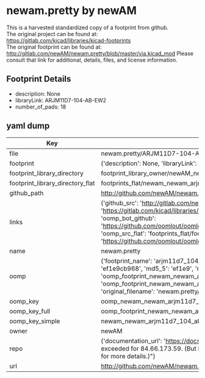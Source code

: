 # newam.pretty by newAM  
This is a harvested standardized copy of a footprint from github.  
The original project can be found at:  
https://gitlab.com/kicad/libraries/kicad-footprints  
The original footprint can be found at:
http://gitlab.com/newAM/newam.pretty/blob/master/via.kicad_mod
Please consult that link for additional, details, files, and license information.  
## Footprint Details
* description: None  
* libraryLink: ARJM11D7-104-AB-EW2  
* number_of_pads: 18  
## yaml dump  
| Key | Value |  
| --- | --- |  
| file | newam.pretty/ARJM11D7-104-AB-EW2.kicad_mod |  
| footprint | {'description': None, 'libraryLink': 'ARJM11D7-104-AB-EW2', 'number_of_pads': 18} |  
| footprint_library_directory | footprint_library_owner/newAM_newam.pretty |  
| footprint_library_directory_flat | footprints_flat/newam_newam_arjm11d7_104_ab_ew2/working |  
| github_path | http://github.com/newAM/newam.pretty/blob/master/ARJM11D7-104-AB-EW2.kicad_mod |  
| links | {'github_src': 'http://gitlab.com/newAM/newam.pretty/blob/master/via.kicad_mod', 'github_src_repo': 'https://gitlab.com/kicad/libraries/kicad-footprints', 'oomp_bot': 'footprints/newam_newam_arjm11d7_104_ab_ew2/working', 'oomp_bot_github': 'https://github.com/oomlout/oomlout_oomp_footprint_bot/tree/main/footprints/newam_newam_arjm11d7_104_ab_ew2/working', 'oomp_src_flat': 'footprints_flat/footprints_flat/newam_newam_arjm11d7_104_ab_ew2/working', 'oomp_src_flat_github': 'https://github.com/oomlout/oomlout_oomp_footprint_src/tree/main/footprints_flat/newam_newam_arjm11d7_104_ab_ew2/working'} |  
| name | newam.pretty |  
| oomp | {'footprint_name': 'arjm11d7_104_ab_ew2', 'library_name': 'newam', 'md5': 'ef1e9cb968e3aa61b7e1773d791db555', 'md5_10': 'ef1e9cb968', 'md5_5': 'ef1e9', 'md5_6': 'ef1e9c', 'oomp_key': 'oomp_newam_newam_arjm11d7_104_ab_ew2', 'oomp_key_extra': 'oomp_footprint_newam_newam_arjm11d7_104_ab_ew2', 'oomp_key_full': 'oomp_footprint_newam_newam_arjm11d7_104_ab_ew2_ef1e9c', 'oomp_key_simple': 'newam_newam_arjm11d7_104_ab_ew2', 'original_filename': 'newam.pretty/ARJM11D7-104-AB-EW2.kicad_mod', 'owner_name': 'newam'} |  
| oomp_key | oomp_newam_newam_arjm11d7_104_ab_ew2 |  
| oomp_key_full | oomp_footprint_newam_newam_arjm11d7_104_ab_ew2 |  
| oomp_key_simple | newam_newam_arjm11d7_104_ab_ew2 |  
| owner | newAM |  
| repo | {'documentation_url': 'https://docs.github.com/rest/overview/resources-in-the-rest-api#rate-limiting', 'message': "API rate limit exceeded for 84.66.173.59. (But here's the good news: Authenticated requests get a higher rate limit. Check out the documentation for more details.)"} |  
| url | http://github.com/newAM/newam.pretty |  

